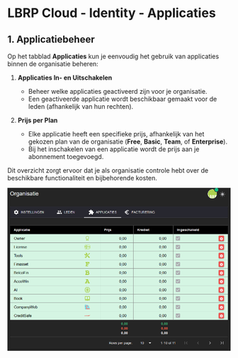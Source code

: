 # LBRP Cloud - Identity - Applicaties

## 1. Applicatiebeheer  

Op het tabblad **Applicaties** kun je eenvoudig het gebruik van applicaties binnen de organisatie beheren:  

1. **Applicaties In- en Uitschakelen**  
   - Beheer welke applicaties geactiveerd zijn voor je organisatie.  
   - Een geactiveerde applicatie wordt beschikbaar gemaakt voor de leden (afhankelijk van hun rechten).  

2. **Prijs per Plan**  
   - Elke applicatie heeft een specifieke prijs, afhankelijk van het gekozen plan van de organisatie (**Free**, **Basic**, **Team**, of **Enterprise**).  
   - Bij het inschakelen van een applicatie wordt de prijs aan je abonnement toegevoegd.  

Dit overzicht zorgt ervoor dat je als organisatie controle hebt over de beschikbare functionaliteit en bijbehorende kosten.

<img src="./applications.png" alt="applications.png" style="width:600px;"/>